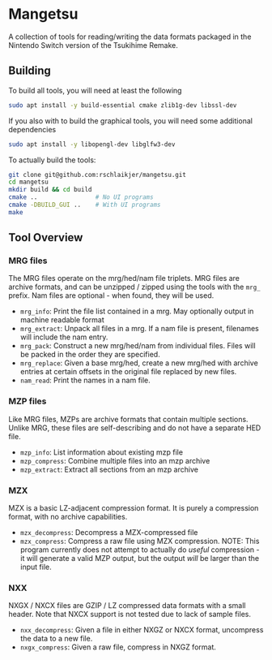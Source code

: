 # Mangetsu

A collection of tools for reading/writing the data formats packaged in the
Nintendo Switch version of the Tsukihime Remake.

## Building

To build all tools, you will need at least the following

```bash
sudo apt install -y build-essential cmake zlib1g-dev libssl-dev
```

If you also with to build the graphical tools, you will need some additional
dependencies

```bash
sudo apt install -y libopengl-dev libglfw3-dev
```

To actually build the tools:

```bash
git clone git@github.com:rschlaikjer/mangetsu.git
cd mangetsu
mkdir build && cd build
cmake ..                # No UI programs
cmake -DBUILD_GUI ..    # With UI programs
make
```

## Tool Overview

### MRG files

The MRG files operate on the mrg/hed/nam file triplets.
MRG files are archive formats, and can be unzipped / zipped using
the tools with the `mrg_` prefix. Nam files are optional - when found, they
will be used.

- `mrg_info`: Print the file list contained in a mrg. May optionally output in
  machine readable format
- `mrg_extract`: Unpack all files in a mrg. If a nam file is present, filenames
  will include the nam entry.
- `mrg_pack`: Construct a new mrg/hed/nam from individual files. Files will be
  packed in the order they are specified.
- `mrg_replace`: Given a base mrg/hed, create a new mrg/hed with archive
  entries at certain offsets in the original file replaced by new files.
- `nam_read`: Print the names in a nam file.

### MZP files

Like MRG files, MZPs are archive formats that contain multiple sections. Unlike
MRG, these files are self-describing and do not have a separate HED file.

- `mzp_info`: List information about existing mzp file
- `mzp_compress`: Combine multiple files into an mzp archive
- `mzp_extract`: Extract all sections from an mzp archive

### MZX

MZX is a basic LZ-adjacent compression format. It is purely a compression
format, with no archive capabilities.

- `mzx_decompress`: Decompress a MZX-compressed file
- `mzx_compress`: Compress a raw file using MZX compression. NOTE: This program
currently does not attempt to actually do _useful_ compression - it will
generate a valid MZP output, but the output _will_ be larger than the input
file.

### NXX

NXGX / NXCX files are GZIP / LZ compressed data formats with a small header.
Note that NXCX support is not tested due to lack of sample files.

- `nxx_decompress`: Given a file in either NXGZ or NXCX format, uncompress the
  data to a new file.
- `nxgx_compress`: Given a raw file, compress in NXGZ format.
